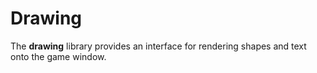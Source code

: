 # Drawing

The **drawing** library provides an interface for rendering shapes and text onto the game window.

